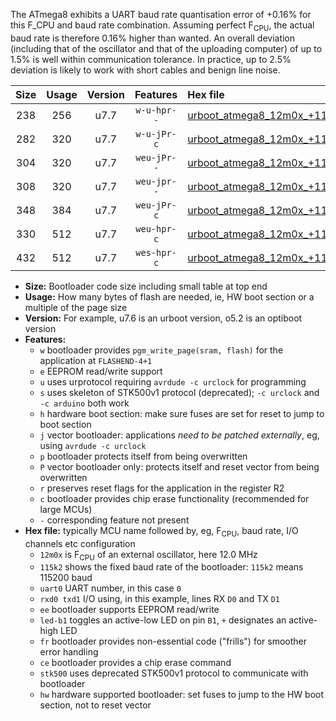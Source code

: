 The ATmega8 exhibits a UART baud rate quantisation error of +0.16% for this F_CPU and baud rate combination. Assuming perfect F<sub>CPU</sub>, the actual baud rate is therefore 0.16% higher than wanted. An overall deviation (including that of the oscillator and that of the uploading computer) of up to 1.5% is well within communication tolerance. In practice, up to 2.5% deviation is likely to work with short cables and benign line noise.

|Size|Usage|Version|Features|Hex file|
|:-:|:-:|:-:|:-:|:--|
|238|256|u7.7|`w-u-hpr--`|[urboot_atmega8_12m0x_+115k2_uart0_rxd0_txd1_led+b5_fr_hw.hex](https://raw.githubusercontent.com/stefanrueger/urboot.hex/main/cores/minicore/atmega8/external_oscillator/fcpu_12m0x/br_+115k2/urboot_atmega8_12m0x_+115k2_uart0_rxd0_txd1_led+b5_fr_hw.hex)|
|282|320|u7.7|`w-u-jPr-c`|[urboot_atmega8_12m0x_+115k2_uart0_rxd0_txd1_led+b5_fr_ce.hex](https://raw.githubusercontent.com/stefanrueger/urboot.hex/main/cores/minicore/atmega8/external_oscillator/fcpu_12m0x/br_+115k2/urboot_atmega8_12m0x_+115k2_uart0_rxd0_txd1_led+b5_fr_ce.hex)|
|304|320|u7.7|`weu-jPr--`|[urboot_atmega8_12m0x_+115k2_uart0_rxd0_txd1_ee_led+b5.hex](https://raw.githubusercontent.com/stefanrueger/urboot.hex/main/cores/minicore/atmega8/external_oscillator/fcpu_12m0x/br_+115k2/urboot_atmega8_12m0x_+115k2_uart0_rxd0_txd1_ee_led+b5.hex)|
|308|320|u7.7|`weu-jpr--`|[urboot_atmega8_12m0x_+115k2_uart0_rxd0_txd1_ee_led+b5_fr.hex](https://raw.githubusercontent.com/stefanrueger/urboot.hex/main/cores/minicore/atmega8/external_oscillator/fcpu_12m0x/br_+115k2/urboot_atmega8_12m0x_+115k2_uart0_rxd0_txd1_ee_led+b5_fr.hex)|
|348|384|u7.7|`weu-jPr-c`|[urboot_atmega8_12m0x_+115k2_uart0_rxd0_txd1_ee_led+b5_fr_ce.hex](https://raw.githubusercontent.com/stefanrueger/urboot.hex/main/cores/minicore/atmega8/external_oscillator/fcpu_12m0x/br_+115k2/urboot_atmega8_12m0x_+115k2_uart0_rxd0_txd1_ee_led+b5_fr_ce.hex)|
|330|512|u7.7|`weu-hpr-c`|[urboot_atmega8_12m0x_+115k2_uart0_rxd0_txd1_ee_led+b5_fr_ce_hw.hex](https://raw.githubusercontent.com/stefanrueger/urboot.hex/main/cores/minicore/atmega8/external_oscillator/fcpu_12m0x/br_+115k2/urboot_atmega8_12m0x_+115k2_uart0_rxd0_txd1_ee_led+b5_fr_ce_hw.hex)|
|432|512|u7.7|`wes-hpr-c`|[urboot_atmega8_12m0x_+115k2_uart0_rxd0_txd1_ee_led+b5_fr_ce_stk500_hw.hex](https://raw.githubusercontent.com/stefanrueger/urboot.hex/main/cores/minicore/atmega8/external_oscillator/fcpu_12m0x/br_+115k2/urboot_atmega8_12m0x_+115k2_uart0_rxd0_txd1_ee_led+b5_fr_ce_stk500_hw.hex)|

- **Size:** Bootloader code size including small table at top end
- **Usage:** How many bytes of flash are needed, ie, HW boot section or a multiple of the page size
- **Version:** For example, u7.6 is an urboot version, o5.2 is an optiboot version
- **Features:**
  + `w` bootloader provides `pgm_write_page(sram, flash)` for the application at `FLASHEND-4+1`
  + `e` EEPROM read/write support
  + `u` uses urprotocol requiring `avrdude -c urclock` for programming
  + `s` uses skeleton of STK500v1 protocol (deprecated); `-c urclock` and `-c arduino` both work
  + `h` hardware boot section: make sure fuses are set for reset to jump to boot section
  + `j` vector bootloader: applications *need to be patched externally*, eg, using `avrdude -c urclock`
  + `p` bootloader protects itself from being overwritten
  + `P` vector bootloader only: protects itself and reset vector from being overwritten
  + `r` preserves reset flags for the application in the register R2
  + `c` bootloader provides chip erase functionality (recommended for large MCUs)
  + `-` corresponding feature not present
- **Hex file:** typically MCU name followed by, eg, F<sub>CPU</sub>, baud rate, I/O channels etc configuration
  + `12m0x` is F<sub>CPU</sub> of an external oscillator, here 12.0 MHz
  + `115k2` shows the fixed baud rate of the bootloader: `115k2` means 115200 baud
  + `uart0` UART number, in this case `0`
  + `rxd0 txd1` I/O using, in this example, lines RX `D0` and TX `D1`
  + `ee` bootloader supports EEPROM read/write
  + `led-b1` toggles an active-low LED on pin `B1`, `+` designates an active-high LED
  + `fr` bootloader provides non-essential code ("frills") for smoother error handling
  + `ce` bootloader provides a chip erase command
  + `stk500` uses deprecated STK500v1 protocol to communicate with bootloader
  + `hw` hardware supported bootloader: set fuses to jump to the HW boot section, not to reset vector
